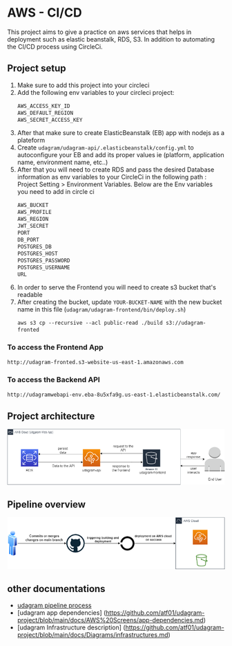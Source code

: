 # AWS - CI/CD
This project aims to give a practice on aws services that helps in deployment such as elastic beanstalk, RDS, S3.
In addition to automating the CI/CD process using CircleCi.


## Project setup

1. Make sure to add this project into your circleci
2. Add the following env variables to your circleci project:
    ```
    AWS_ACCESS_KEY_ID	
    AWS_DEFAULT_REGION	
    AWS_SECRET_ACCESS_KEY	
    ```
3. After that make sure to create ElasticBeanstalk (EB) app with nodejs as a plateform
4. Create `udagram/udagram-api/.elasticbeanstalk/config.yml` to autoconfigure your EB and add its proper values
ie (platform, application name, environment name, etc..)
5. After that you will need to create RDS and pass the desired Database information as env variables to your CircleCi in the following path : Project Setting > Environment Variables.
   Below are the Env variables you need to add in circle ci
    ```
    AWS_BUCKET
    AWS_PROFILE
    AWS_REGION
    JWT_SECRET
    PORT
    DB_PORT
    POSTGRES_DB
    POSTGRES_HOST
    POSTGRES_PASSWORD
    POSTGRES_USERNAME
    URL
    ```
6. In order to serve the Frontend you will need to create s3 bucket that's readable
7. After creating the bucket, update `YOUR-BUCKET-NAME` with the new bucket name in this file (`udagram/udagram-frontend/bin/deploy.sh`)  
    ```
    aws s3 cp --recursive --acl public-read ./build s3://udagram-fronted

    ```

### To access the Frontend App
```
http://udagram-fronted.s3-website-us-east-1.amazonaws.com
```

### To access the Backend API
```
http://udagramwebapi-env.eba-8u5xfa9g.us-east-1.elasticbeanstalk.com/
```
## Project architecture
![alt text](./Diagrams/Arch.png)


## Pipeline overview
![alt text](./Diagrams/pipeline.png)

## other documentations
- [udagram pipeline process](https://github.com/atf01/udagram-project/blob/main/docs/CircleCi%20Screens/Pipeline.md)
- [udagram app dependencies] (https://github.com/atf01/udagram-project/blob/main/docs/AWS%20Screens/app-dependencies.md)
- [udagram Infrastructure description] (https://github.com/atf01/udagram-project/blob/main/docs/Diagrams/infrastructures.md)
